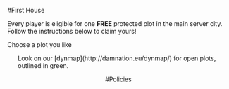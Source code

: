 ---
---
#First House

Every player is eligible for one <b>FREE</b> protected plot in the main server city. Follow the instructions below to claim yours!
<ol></ol>Choose a plot you like
<ol>Look on our [dynmap](http://damnation.eu/dynmap/) for open plots, outlined in green.</ol>
<ol></ol>
<ol></ol>
<div style="text-align: center;" markdown="1">
#Policies
</div>
